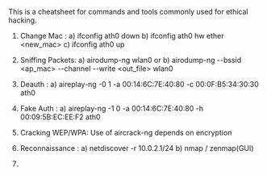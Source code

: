 This is a cheatsheet for commands and tools commonly used for ethical hacking.

1) Change Mac      : a) ifconfig ath0 down b) ifconfig ath0 hw ether <new_mac> c) ifconfig ath0 up

2) Sniffing Packets: a) airodump-ng wlan0 or b) airodump-ng --bssid <ap_mac> --channel <channel> --write <out_file> wlan0

3) Deauth          : a)  aireplay-ng -0 1 -a 00:14:6C:7E:40:80 -c 00:0F:B5:34:30:30 ath0
4) Fake Auth       : a)  aireplay-ng -1 0 -a 00:14:6C:7E:40:80 -h 00:09:5B:EC:EE:F2 ath0

5) Cracking WEP/WPA: Use of aircrack-ng depends on encryption

6) Reconnaissance  : a) netdiscover -r 10.0.2.1/24 b) nmap / zenmap(GUI)

7)
       
